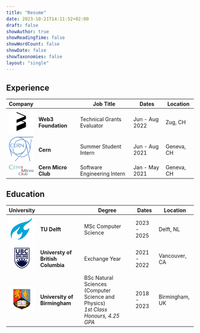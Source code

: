 ```yaml
---
title: "Resume"
date: 2023-10-21T14:11:52+02:00
draft: false
showAuthor: true
showReadingTime: false
showWordCount: false
showDate: false
showTaxonomies: false
layout: "single"
---
```

## Experience

<table>
    <thead>
        <tr>
            <th style="width: 50px">Company</th>
            <th></th>
            <th>Job Title</th>
            <th>Dates</th>
            <th>Location</th>
        </tr>
    </thead>
    <tbody>
        <tr>
            <td><img class="customEntitityLogo" src="w3f_logo.png"/></td>
            <td><b>Web3 Foundation</b></td>
            <td>Technical Grants Evaluator</td>
            <td>Jun - Aug 2022</td>
            <td>Zug, CH</td>
        </tr>
        <tr>
            <td><img class="customEntitityLogo" src="cern_logo.png"/></td>
            <td><b>Cern</b></td>
            <td>Summer Student Intern</td>
            <td>Jun - Aug 2021</td>
            <td>Geneva, CH</td>
        </tr>
        <tr>
            <td><img class="customEntitityLogo" src="logo-cmc.png"/></td>
            <td><b>Cern Micro Club</b></td>
            <td>Software Engineering Intern</td>
            <td>Jan - May 2021</td>
            <td>Geneva, CH</td>
        </tr>
</table>


## Education

<table>
    <thead>
        <tr>
            <th style="width: 50px">University</th>
            <th></th>
            <th>Degree</th>
            <th>Dates</th>
            <th>Location</th>
        </tr>
    </thead>
    <tbody>
        <tr>
            <td><img class="customEntitityLogo" src="tudelft_logo.jpg"/></td>
            <td><b>TU Delft</b></td>
            <td>MSc Computer Science</td>
            <td>2023 - 2025</td>
            <td>Delft, NL</td>
        </tr>
        <tr>
            <td><img class="customEntitityLogo" src="ubc_logo.png"/></td>
            <td><b>Universty of British Columbia</b></td>
            <td>Exchange Year</td>
            <td>2021 - 2022</td>
            <td>Vancouver, CA</td>
        </tr>
        <tr>
            <td><img class="customEntitityLogo" src="uob_logo.jpg"/></td>
            <td><b>University of Birmingham</b></td>
            <td>BSc Natural Sciences (Computer Science and Physics)<br><i>1st Class Honours, 4.25 GPA</i></td>
            <td>2018 - 2023</td>
            <td>Birmingham, UK</td>
        </tr>
</table>
